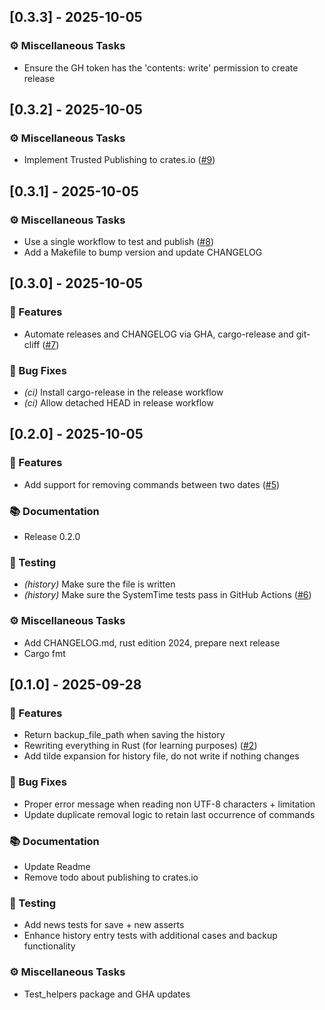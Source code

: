 
## [0.3.3] - 2025-10-05

### ⚙️ Miscellaneous Tasks

- Ensure the GH token has the 'contents: write' permission to create release

## [0.3.2] - 2025-10-05

### ⚙️ Miscellaneous Tasks

- Implement Trusted Publishing to crates.io ([#9](https://github.com/haidaraM/zsh-history-cleaner/pull/9))

## [0.3.1] - 2025-10-05

### ⚙️ Miscellaneous Tasks

- Use a single workflow to test and publish ([#8](https://github.com/haidaraM/zsh-history-cleaner/pull/8))
- Add a Makefile to bump version and update CHANGELOG

## [0.3.0] - 2025-10-05

### 🚀 Features

- Automate releases and CHANGELOG via GHA, cargo-release and git-cliff ([#7](https://github.com/haidaraM/zsh-history-cleaner/pull/7))

### 🐛 Bug Fixes

- *(ci)* Install cargo-release in the release workflow
- *(ci)* Allow detached HEAD in release workflow

## [0.2.0] - 2025-10-05

### 🚀 Features

- Add support for removing commands between two dates ([#5](https://github.com/haidaraM/zsh-history-cleaner/pull/5))

### 📚 Documentation

- Release 0.2.0

### 🧪 Testing

- *(history)* Make sure the file is written
- *(history)* Make sure the SystemTime tests pass in GitHub Actions ([#6](https://github.com/haidaraM/zsh-history-cleaner/pull/6))

### ⚙️ Miscellaneous Tasks

- Add CHANGELOG.md, rust edition 2024, prepare next release
- Cargo fmt

## [0.1.0] - 2025-09-28

### 🚀 Features

- Return backup_file_path when saving the history
- Rewriting everything in Rust (for learning purposes) ([#2](https://github.com/haidaraM/zsh-history-cleaner/pull/2))
- Add tilde expansion for history file, do not write if nothing changes

### 🐛 Bug Fixes

- Proper error message when reading non UTF-8 characters + limitation
- Update duplicate removal logic to retain last occurrence of commands

### 📚 Documentation

- Update Readme
- Remove todo about publishing to crates.io

### 🧪 Testing

- Add news tests for save + new asserts
- Enhance history entry tests with additional cases and backup functionality

### ⚙️ Miscellaneous Tasks

- Test_helpers package and GHA updates

<!-- generated by git-cliff -->
